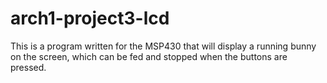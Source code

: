 # arch1-project3-lcd

This is a program written for the MSP430 that will display a running bunny on the screen, which can be fed and stopped when the buttons are pressed.
